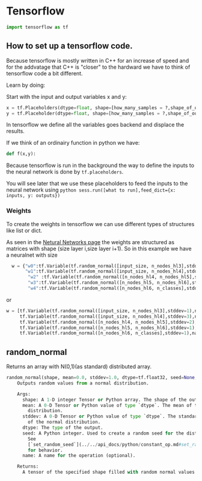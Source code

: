 

# Tensorflow
```python
import tensorflow as tf
```


## How to set up a tensorflow code.

Because tensorflow is mostly written in C++ for an increase of speed and for the addvatage that C++ is "closer" to the hardward we have to think of tensorflow code a bit different.

Learn by doing:

Start with the input and output variables x and y:

```python
x = tf.Placeholders(dtype=float, shape=[how_many_samples = ?,shape_of_output=200])
y = tf.Placeholder(dtype=float, shape=[how_many_samples = ?,shape_of_output=10])
```
In tensorflow we define all the variables goes backend and displace the results.

If we think of an ordinairy function in python we have:
```python
def f(x,y):
```
Because tensorflow is run in the background the way to define the inputs to the neural network is done by ```tf.placeholders```.

You will see later that we use these placeholders to feed the inputs to the neural network using ```python sess.run([what to run],feed_dict={x: inputs, y: outputs})```


### Weights
To create the weights in tensorflow we can use different types of structures like list or dict.

As seen in the [Netural Networks page](neuralnet.md) the weights are structured as matrices with shape (size layer i,size layer i+1).
So in this example we have a neuralnet with size
```python
  w = {"w0":tf.Variable(tf.random_normal([input_size, n_nodes_hl3],stddev=1),name="w1"),
       "w1":tf.Variable(tf.random_normal([input_size, n_nodes_hl4],stddev=3),name="w1"),
        "w2" :tf.Variable(tf.random_normal([n_nodes_hl4, n_nodes_hl5],stddev=2),name="w2"),
        "w3":tf.Variable(tf.random_normal([n_nodes_hl5, n_nodes_hl6],stddev=1),name="w3"),
        "w4":tf.Variable(tf.random_normal([n_nodes_hl6, n_classes],stddev=1),name="w4_out")}
```
or
```python
w = [tf.Variable(tf.random_normal([input_size, n_nodes_hl3],stddev=1),name="w1"),
     tf.Variable(tf.random_normal([input_size, n_nodes_hl4],stddev=3),name="w1"),
     tf.Variable(tf.random_normal([n_nodes_hl4, n_nodes_hl5],stddev=2),name="w2"),
     tf.Variable(tf.random_normal([n_nodes_hl5, n_nodes_hl6],stddev=1),name="w3"),
     tf.Variable(tf.random_normal([n_nodes_hl6, n_classes],stddev=1),name="w4_out")]
```




## random_normal
Returns an array with N(0,1)(as standard) distributed array.
```python
random_normal(shape, mean=0.0, stddev=1.0, dtype=tf.float32, seed=None, name=None)
    Outputs random values from a normal distribution.

    Args:
      shape: A 1-D integer Tensor or Python array. The shape of the output tensor.
      mean: A 0-D Tensor or Python value of type `dtype`. The mean of the normal
        distribution.
      stddev: A 0-D Tensor or Python value of type `dtype`. The standard deviation
        of the normal distribution.
      dtype: The type of the output.
      seed: A Python integer. Used to create a random seed for the distribution.
        See
        [`set_random_seed`](../../api_docs/python/constant_op.md#set_random_seed)
        for behavior.
      name: A name for the operation (optional).

    Returns:
      A tensor of the specified shape filled with random normal values.
```
